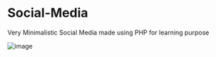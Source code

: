 # Social-Media
Very Minimalistic Social Media made using PHP for learning purpose

![image](https://github.com/robertsubotic/socialmedia/assets/129339144/565e0001-01a8-4c4f-999d-ee4a2735125a)
